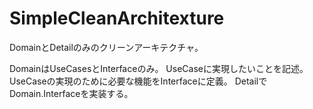 # SimpleCleanArchitexture

DomainとDetailのみのクリーンアーキテクチャ。

DomainはUseCasesとInterfaceのみ。
UseCaseに実現したいことを記述。
UseCaseの実現のために必要な機能をInterfaceに定義。
DetailでDomain.Interfaceを実装する。
